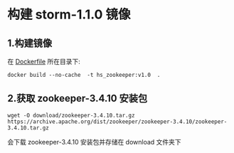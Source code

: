 ﻿# 构建 storm-1.1.0 镜像

## 1.构建镜像
在 [Dockerfile](./Dockerfile) 所在目录下:  
```
docker build --no-cache  -t hs_zookeeper:v1.0  .
```

## 2.获取 zookeeper-3.4.10 安装包    
```
wget -O download/zookeeper-3.4.10.tar.gz https://archive.apache.org/dist/zookeeper/zookeeper-3.4.10/zookeeper-3.4.10.tar.gz
```   
会下载 zookeeper-3.4.10 安装包并存储在 download 文件夹下  






